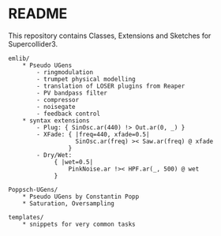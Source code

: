 README
======

This repository contains Classes, Extensions and Sketches for Supercollider3.

    emlib/
        * Pseudo UGens
            - ringmodulation
            - trumpet physical modelling
            - translation of LOSER plugins from Reaper
            - PV bandpass filter
            - compressor
            - noisegate
            - feedback control
        * syntax extensions
            - Plug: { SinOsc.ar(440) !> Out.ar(0, _) }
            - XFade: { |freq=440, xfade=0.5| 
                       SinOsc.ar(freq) >< Saw.ar(freq) @ xfade 
                     }
            - Dry/Wet:
                 { |wet=0.5|
                     PinkNoise.ar !>< HPF.ar(_, 500) @ wet
                 }
    
    Poppsch-UGens/
        * Pseudo UGens by Constantin Popp
        * Saturation, Oversampling
    
    templates/
        * snippets for very common tasks
